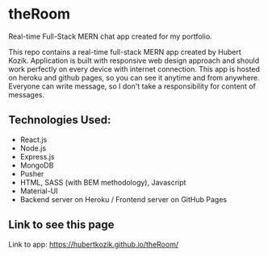# theRoom
Real-time Full-Stack MERN  chat app created for my portfolio.

This repo contains a real-time full-stack MERN app created by Hubert Kozik. Application is built with responsive web design approach and should work perfectly on every device with internet connection. This app is hosted on heroku and github pages, so you can see it anytime and from anywhere. Everyone can write message, so I don't take a responsibility for content of messages.

 ## Technologies Used:
 * React.js
* Node.js
* Express.js
* MongoDB
* Pusher
* HTML, SASS (with BEM methodology), Javascript
* Material-UI
* Backend server on Heroku / Frontend server on GitHub Pages

## Link to see this page
Link to app: https://hubertkozik.github.io/theRoom/
